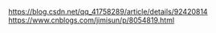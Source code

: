 https://blog.csdn.net/qq_41758289/article/details/92420814
https://www.cnblogs.com/jimisun/p/8054819.html